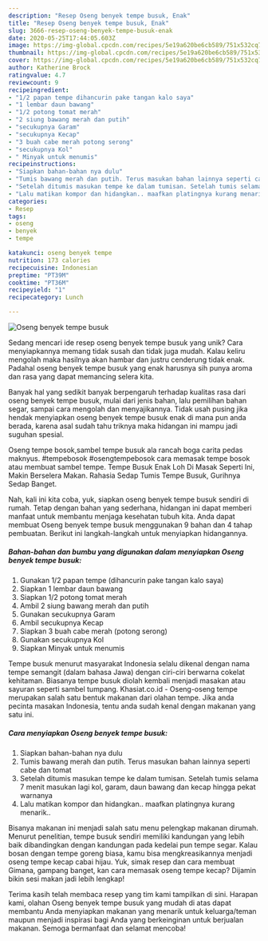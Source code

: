 ```yaml
---
description: "Resep Oseng benyek tempe busuk, Enak"
title: "Resep Oseng benyek tempe busuk, Enak"
slug: 3666-resep-oseng-benyek-tempe-busuk-enak
date: 2020-05-25T17:44:05.603Z
image: https://img-global.cpcdn.com/recipes/5e19a620be6cb589/751x532cq70/oseng-benyek-tempe-busuk-foto-resep-utama.jpg
thumbnail: https://img-global.cpcdn.com/recipes/5e19a620be6cb589/751x532cq70/oseng-benyek-tempe-busuk-foto-resep-utama.jpg
cover: https://img-global.cpcdn.com/recipes/5e19a620be6cb589/751x532cq70/oseng-benyek-tempe-busuk-foto-resep-utama.jpg
author: Katherine Brock
ratingvalue: 4.7
reviewcount: 9
recipeingredient:
- "1/2 papan tempe dihancurin pake tangan kalo saya"
- "1 lembar daun bawang"
- "1/2 potong tomat merah"
- "2 siung bawang merah dan putih"
- "secukupnya Garam"
- "secukupnya Kecap"
- "3 buah cabe merah potong serong"
- "secukupnya Kol"
- " Minyak untuk menumis"
recipeinstructions:
- "Siapkan bahan-bahan nya dulu"
- "Tumis bawang merah dan putih. Terus masukan bahan lainnya seperti cabe dan tomat"
- "Setelah ditumis masukan tempe ke dalam tumisan. Setelah tumis selama 7 menit masukan lagi kol, garam, daun bawang dan kecap hingga pekat warnanya"
- "Lalu matikan kompor dan hidangkan.. maafkan platingnya kurang menarik.."
categories:
- Resep
tags:
- oseng
- benyek
- tempe

katakunci: oseng benyek tempe 
nutrition: 173 calories
recipecuisine: Indonesian
preptime: "PT39M"
cooktime: "PT36M"
recipeyield: "1"
recipecategory: Lunch

---
```



![Oseng benyek tempe busuk](https://img-global.cpcdn.com/recipes/5e19a620be6cb589/751x532cq70/oseng-benyek-tempe-busuk-foto-resep-utama.jpg)

Sedang mencari ide resep oseng benyek tempe busuk yang unik? Cara menyiapkannya memang tidak susah dan tidak juga mudah. Kalau keliru mengolah maka hasilnya akan hambar dan justru cenderung tidak enak. Padahal oseng benyek tempe busuk yang enak harusnya sih punya aroma dan rasa yang dapat memancing selera kita.

Banyak hal yang sedikit banyak berpengaruh terhadap kualitas rasa dari oseng benyek tempe busuk, mulai dari jenis bahan, lalu pemilihan bahan segar, sampai cara mengolah dan menyajikannya. Tidak usah pusing jika hendak menyiapkan oseng benyek tempe busuk enak di mana pun anda berada, karena asal sudah tahu triknya maka hidangan ini mampu jadi suguhan spesial.

Oseng tempe bosok,sambel tempe busuk ala rancah boga carita pedas maknyus. #tempebosok #osengtempebosok cara memasak tempe bosok atau membuat sambel tempe. Tempe Busuk Enak Loh Di Masak Seperti Ini, Makin Berselera Makan. Rahasia Sedap Tumis Tempe Busuk, Gurihnya Sedap Banget.


Nah, kali ini kita coba, yuk, siapkan oseng benyek tempe busuk sendiri di rumah. Tetap dengan bahan yang sederhana, hidangan ini dapat memberi manfaat untuk membantu menjaga kesehatan tubuh kita. Anda dapat membuat Oseng benyek tempe busuk menggunakan 9 bahan dan 4 tahap pembuatan. Berikut ini langkah-langkah untuk menyiapkan hidangannya.

<!--inarticleads1-->

##### Bahan-bahan dan bumbu yang digunakan dalam menyiapkan Oseng benyek tempe busuk:

1. Gunakan 1/2 papan tempe (dihancurin pake tangan kalo saya)
1. Siapkan 1 lembar daun bawang
1. Siapkan 1/2 potong tomat merah
1. Ambil 2 siung bawang merah dan putih
1. Gunakan secukupnya Garam
1. Ambil secukupnya Kecap
1. Siapkan 3 buah cabe merah (potong serong)
1. Gunakan secukupnya Kol
1. Siapkan  Minyak untuk menumis


Tempe busuk menurut masyarakat Indonesia selalu dikenal dengan nama tempe semangit (dalam bahasa Jawa) dengan ciri-ciri berwarna cokelat kehitaman. Biasanya tempe busuk diolah kembali menjadi masakan atau sayuran seperti sambel tumpang. Khasiat.co.id - Oseng-oseng tempe merupakan salah satu bentuk makanan dari olahan tempe. Jika anda pecinta masakan Indonesia, tentu anda sudah kenal dengan makanan yang satu ini. 

<!--inarticleads2-->

##### Cara menyiapkan Oseng benyek tempe busuk:

1. Siapkan bahan-bahan nya dulu
1. Tumis bawang merah dan putih. Terus masukan bahan lainnya seperti cabe dan tomat
1. Setelah ditumis masukan tempe ke dalam tumisan. Setelah tumis selama 7 menit masukan lagi kol, garam, daun bawang dan kecap hingga pekat warnanya
1. Lalu matikan kompor dan hidangkan.. maafkan platingnya kurang menarik..


Bisanya makanan ini menjadi salah satu menu pelengkap makanan dirumah. Menurut penelitian, tempe busuk sendiri memiliki kandungan yang lebih baik dibandingkan dengan kandungan pada kedelai pun tempe segar. Kalau bosan dengan tempe goreng biasa, kamu bisa mengkreasikannya menjadi oseng tempe kecap cabai hijau. Yuk, simak resep dan cara membuat Gimana, gampang banget, kan cara memasak oseng tempe kecap? Dijamin bikin sesi makan jadi lebih lengkap! 

Terima kasih telah membaca resep yang tim kami tampilkan di sini. Harapan kami, olahan Oseng benyek tempe busuk yang mudah di atas dapat membantu Anda menyiapkan makanan yang menarik untuk keluarga/teman maupun menjadi inspirasi bagi Anda yang berkeinginan untuk berjualan makanan. Semoga bermanfaat dan selamat mencoba!
